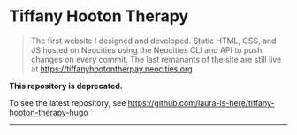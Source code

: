 # Tiffany Hooton Therapy 

> The first website I designed and developed. Static HTML, CSS, and JS hosted on Neocities using the Neocities CLI and API to push changes on every commit. The last remanants of the site are still live at https://tiffanyhootontherpay.neocities.org

__This repository is deprecated.__

To see the latest repository, see https://github.com/laura-is-here/tiffany-hooton-therapy-hugo

---
